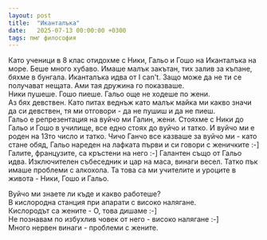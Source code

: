 ```yaml
---
layout: post
title:  "Иканталъка"
date:   2025-07-13 00:00:00 +0300
tags: пмг философия
---
```

Като ученици в 8 клас отидохме с Ники, Гальо и Гошо на Иканталъка на море. 
Беше много хубаво. Имаше малък закътан, тих залив за къпане, бяхме в бунгала. 
Иканталъка идва от I can't. Защо може да не ти се получават нещата. 
Ами тая дружина го показваше.  
Ники пушеше. Гошо пиеше. Гальо още не ходеше по жени.  
Аз бях девствен. Като питах веднъж като малък майка ми какво значи да си девствен, тя ми отговори -
да не пушиш и да не пиеш.   
Гальо е репрезентация на вуйчо ми Галин, жени. Стояхме с Ники до Гальо и Гошо в училище, 
все едно стоях до вуйчо и татко. И вуйчо ми е роден на 13то число и татко. 
Чичо Ганчо все казваше за вуйчо ми - като стане обяд, 
Гальо нареден на лафката първи и си говори с женичките :-] 
Галите, французите, са кръстени на него :-]
Галантен също от Гальо идва. Изключителен събеседник и цар на маса, винаги весел.
Татко пък имаше проблеми с алкохола.
Та това са ми учителите и уроците в живота - Ники, Гошо и Гальо. 

Вуйчо ми знаете ли къде и какво работеше?  
В кислородна станция при апарати с високо налягане.     
Кислородът са жените - O, това дишаме :-]  
Не познавам по избухлив човек от него - високо налягане :-]   
Много нервен винаги - проблеми с жените.